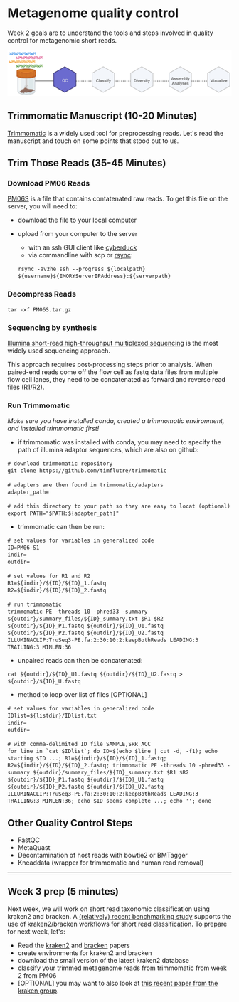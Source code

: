 # Metagenome quality control

Week 2 goals are to understand the tools and steps involved in quality control for metagenomic short reads.

![Workflow](metagenomics_flow_QC.jpg)


## Trimmomatic Manuscript (10-20 Minutes)

[Trimmomatic](https://pubmed.ncbi.nlm.nih.gov/24695404/) is a widely used tool for preprocessing reads. Let's read the manuscript and touch on some points that stood out to us.


## Trim Those Reads (35-45 Minutes)

### Download PM06 Reads

[PM06S](https://emory-my.sharepoint.com/:u:/g/personal/mwoodwo_emory_edu/Efw2c9seTzVAgpeM8smB4HMBZI9REQ1spmZUbKlRvoVpew?e=RS43cp) is a file that contains contatenated raw reads. To get this file on the server, you will need to:

- download the file to your local computer
- upload from your computer to the server
  - with an ssh GUI client like [cyberduck](https://cyberduck.io)
  - via commandline with scp or [rsync](https://www.tecmint.com/rsync-local-remote-file-synchronization-commands/):
  
  ``` console
  rsync -avzhe ssh --progress ${localpath} ${username}${EMORYServerIPAddress}:${serverpath}
  ```

### Decompress Reads

``` console
tar -xf PM06S.tar.gz
```


### Sequencing by synthesis

[Illumina short-read high-throughput multiplexed sequencing](https://www.google.com/url?sa=t&rct=j&q=&esrc=s&source=web&cd=&cad=rja&uact=8&ved=2ahUKEwjXkJyQyvT8AhUWmIkEHYlsArsQtwJ6BAgKEAI&url=https%3A%2F%2Fwww.youtube.com%2Fwatch%3Fv%3DfCd6B5HRaZ8&usg=AOvVaw0qqyiPhh-rg-gJvFyHWMf8) is the most widely used sequencing approach.

This approach requires post-processing steps prior to analysis. When paired-end reads come off the flow cell as fastq data files from multiple flow cell lanes, they need to be concatenated as forward and reverse read files (R1/R2).


### Run Trimmomatic

*Make sure you have installed conda, created a trimmomatic environment, and installed trimmomatic first!*

- if trimmomatic was installed with conda, you may need to specify the path of illumina adaptor sequences, which are also on github:

```console
# download trimmomatic repository
git clone https://github.com/timflutre/trimmomatic

# adapters are then found in trimmomatic/adapters
adapter_path=

# add this directory to your path so they are easy to locat (optional)
export PATH="$PATH:${adapter_path}"
```

- trimmomatic can then be run:

``` console
# set values for variables in generalized code
ID=PM06-S1
indir=
outdir=

# set values for R1 and R2
R1=${indir}/${ID}/${ID}_1.fastq
R2=${indir}/${ID}/${ID}_2.fastq

# run trimmomatic
trimmomatic PE -threads 10 -phred33 -summary ${outdir}/summary_files/${ID}_summary.txt $R1 $R2 ${outdir}/${ID}_P1.fastq ${outdir}/${ID}_U1.fastq ${outdir}/${ID}_P2.fastq ${outdir}/${ID}_U2.fastq ILLUMINACLIP:TruSeq3-PE.fa:2:30:10:2:keepBothReads LEADING:3 TRAILING:3 MINLEN:36
```

- unpaired reads can then be concatenated:

``` console
cat ${outdir}/${ID}_U1.fastq ${outdir}/${ID}_U2.fastq > ${outdir}/${ID}_U.fastq
```

- method to loop over list of files [OPTIONAL]

``` console
# set values for variables in generalized code
IDlist=${listdir}/IDlist.txt
indir=
outdir=

# with comma-delimited ID file SAMPLE,SRR_ACC
for line in `cat $IDlist`; do ID=$(echo $line | cut -d, -f1); echo starting $ID ...; R1=${indir}/${ID}/${ID}_1.fastq; R2=${indir}/${ID}/${ID}_2.fastq; trimmomatic PE -threads 10 -phred33 -summary ${outdir}/summary_files/${ID}_summary.txt $R1 $R2 ${outdir}/${ID}_P1.fastq ${outdir}/${ID}_U1.fastq ${outdir}/${ID}_P2.fastq ${outdir}/${ID}_U2.fastq ILLUMINACLIP:TruSeq3-PE.fa:2:30:10:2:keepBothReads LEADING:3 TRAILING:3 MINLEN:36; echo $ID seems complete ...; echo ''; done
```

## Other Quality Control Steps

- FastQC
- MetaQuast
- Decontamination of host reads with bowtie2 or BMTagger
- Kneaddata (wrapper for trimmomatic and human read removal)

---

## Week 3 prep (5 minutes)

Next week, we will work on short read taxonomic classification using kraken2 and bracken. A [(relatively) recent benchmarking study](https://www.sciencedirect.com/science/article/pii/S0092867419307755) supports the use of kraken2/bracken workflows for short read classification. To prepare for next week, let's:

- Read the [kraken2](https://pubmed.ncbi.nlm.nih.gov/31779668/) and [bracken](https://peerj.com/articles/cs-104/) papers
- create environments for kraken2 and bracken
- download the small version of the latest kraken2 database
- classify your trimmed metagenome reads from trimmomatic from week 2 from PM06
- [OPTIONAL] you may want to also look at [this recent paper from the kraken group](https://www.nature.com/articles/s41596-022-00738-y).
